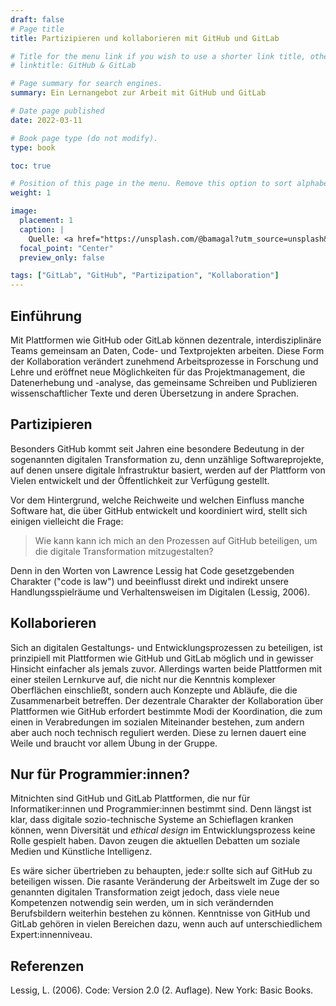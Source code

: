 ```yaml
---
draft: false
# Page title
title: Partizipieren und kollaborieren mit GitHub und GitLab

# Title for the menu link if you wish to use a shorter link title, otherwise remove this option.
# linktitle: GitHub & GitLab

# Page summary for search engines.
summary: Ein Lernangebot zur Arbeit mit GitHub und GitLab

# Date page published
date: 2022-03-11

# Book page type (do not modify).
type: book

toc: true

# Position of this page in the menu. Remove this option to sort alphabetically.
weight: 1

image:
  placement: 1
  caption: |
    Quelle: <a href="https://unsplash.com/@bamagal?utm_source=unsplash&utm_medium=referral&utm_content=creditCopyText">"My Life Through A Lens"</a> auf <a href="https://unsplash.com/s/photos/collaboration?utm_source=unsplash&utm_medium=referral&utm_content=creditCopyText">Unsplash</a>
  focal_point: "Center"
  preview_only: false

tags: ["GitLab", "GitHub", "Partizipation", "Kollaboration"]
---
```


## Einführung

Mit Plattformen wie GitHub oder GitLab können dezentrale, interdisziplinäre Teams gemeinsam an Daten, Code- und Textprojekten arbeiten. Diese Form der Kollaboration verändert zunehmend Arbeitsprozesse in Forschung und Lehre und eröffnet neue Möglichkeiten für das Projektmanagement, die Datenerhebung und -analyse, das gemeinsame Schreiben und Publizieren wissenschaftlicher Texte und deren Übersetzung in andere Sprachen.

## Partizipieren

Besonders GitHub kommt seit Jahren eine besondere Bedeutung in der sogenannten digitalen Transformation zu, denn unzählige Softwareprojekte, auf denen unsere digitale Infrastruktur basiert, werden auf der Plattform von Vielen entwickelt und der Öffentlichkeit zur Verfügung gestellt. 

Vor dem Hintergrund, welche Reichweite und welchen Einfluss manche Software hat, die über GitHub entwickelt und koordiniert wird, stellt sich einigen vielleicht die Frage: 

> Wie kann kann ich mich an den Prozessen auf GitHub beteiligen, um die digitale Transformation mitzugestalten?

Denn in den Worten von Lawrence Lessig hat Code gesetzgebenden Charakter ("code is law") und beeinflusst direkt und indirekt unsere Handlungsspielräume und Verhaltensweisen im Digitalen (Lessig, 2006). 

## Kollaborieren

Sich an digitalen Gestaltungs- und Entwicklungsprozessen zu beteiligen, ist prinzipiell mit Plattformen wie GitHub und GitLab möglich und in gewisser Hinsicht einfacher als jemals zuvor. Allerdings warten beide Plattformen mit einer steilen Lernkurve auf, die nicht nur die Kenntnis komplexer Oberflächen einschließt, sondern auch Konzepte und Abläufe, die die Zusammenarbeit betreffen. Der dezentrale Charakter der Kollaboration über Plattformen wie GitHub erfordert bestimmte Modi der Koordination, die zum einen in Verabredungen im sozialen Miteinander bestehen, zum andern aber auch noch technisch reguliert werden. Diese zu lernen dauert eine Weile und braucht vor allem Übung in der Gruppe.

## Nur für Programmier:innen?

Mitnichten sind GitHub und GitLab Plattformen, die nur für Informatiker:innen und Programmier:innen bestimmt sind. Denn längst ist klar, dass digitale sozio-technische Systeme an Schieflagen kranken können, wenn Diversität und *ethical design* im Entwicklungsprozess keine Rolle gespielt haben. Davon zeugen die aktuellen Debatten um soziale Medien und Künstliche Intelligenz.

Es wäre sicher übertrieben zu behaupten, jede:r sollte sich auf GitHub zu beteiligen wissen. Die rasante Veränderung der Arbeitswelt im Zuge der so genannten digitalen Transformation zeigt jedoch, dass viele neue Kompetenzen notwendig sein werden, um in sich verändernden Berufsbildern weiterhin bestehen zu können. Kenntnisse von GitHub und GitLab gehören in vielen Bereichen dazu, wenn auch auf unterschiedlichem Expert:innenniveau. 

## Referenzen

Lessig, L. (2006). Code: Version 2.0 (2. Auflage). New York: Basic Books.




